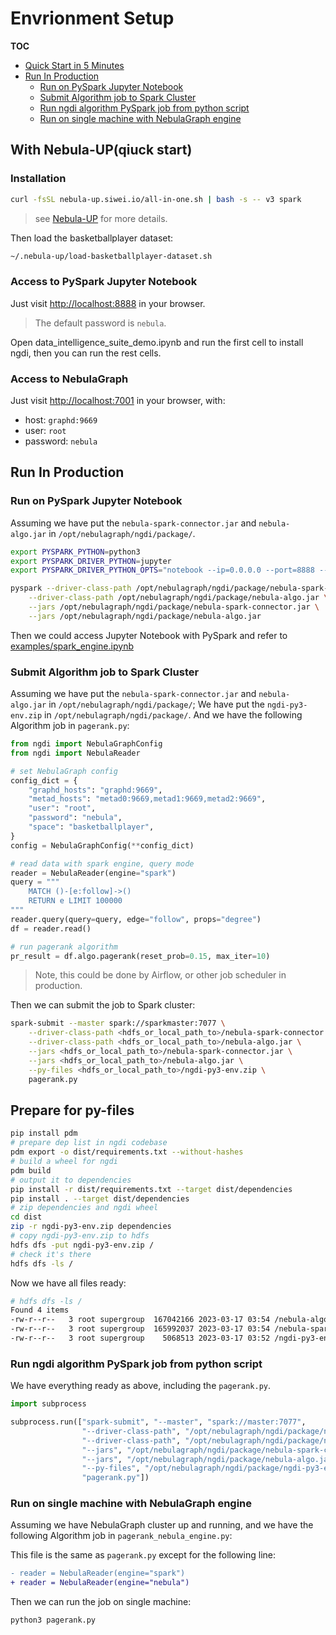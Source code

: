 # Envrionment Setup

**TOC**

- [Quick Start in 5 Minutes](#with-nebula-upqiuck-start)
- [Run In Production](#in-production)
    - [Run on PySpark Jupyter Notebook](#run-on-pyspark-jupyter-notebook)
    - [Submit Algorithm job to Spark Cluster](#submit-algorithm-job-to-spark-cluster)
    - [Run ngdi algorithm PySpark job from python script](#run-ngdi-algorithm-pyspark-job-from-python-script)
    - [Run on single machine with NebulaGraph engine](#run-on-single-machine-with-nebulagraph-engine)

## With Nebula-UP(qiuck start)

### Installation

```bash
curl -fsSL nebula-up.siwei.io/all-in-one.sh | bash -s -- v3 spark
```

> see [Nebula-UP](https://github.com/wey-gu/nebula-up) for more details.

Then load the basketballplayer dataset:

```bash
~/.nebula-up/load-basketballplayer-dataset.sh
```

### Access to PySpark Jupyter Notebook

Just visit [http://localhost:8888](http://localhost:8888) in your browser.

> The default password is `nebula`.

Open data_intelligence_suite_demo.ipynb and run the first cell to install ngdi, then you can run the rest cells.

### Access to NebulaGraph

Just visit [http://localhost:7001](http://localhost:7001) in your browser, with:

- host: `graphd:9669`
- user: `root`
- password: `nebula`

## Run In Production

### Run on PySpark Jupyter Notebook

Assuming we have put the `nebula-spark-connector.jar` and `nebula-algo.jar` in `/opt/nebulagraph/ngdi/package/`.

```bash
export PYSPARK_PYTHON=python3
export PYSPARK_DRIVER_PYTHON=jupyter
export PYSPARK_DRIVER_PYTHON_OPTS="notebook --ip=0.0.0.0 --port=8888 --no-browser"

pyspark --driver-class-path /opt/nebulagraph/ngdi/package/nebula-spark-connector.jar \
    --driver-class-path /opt/nebulagraph/ngdi/package/nebula-algo.jar \
    --jars /opt/nebulagraph/ngdi/package/nebula-spark-connector.jar \
    --jars /opt/nebulagraph/ngdi/package/nebula-algo.jar
```

Then we could access Jupyter Notebook with PySpark and refer to [examples/spark_engine.ipynb](https://github.com/wey-gu/nebulagraph-di/blob/main/examples/spark_engine.ipynb)

### Submit Algorithm job to Spark Cluster

Assuming we have put the `nebula-spark-connector.jar` and `nebula-algo.jar` in `/opt/nebulagraph/ngdi/package/`;
We have put the `ngdi-py3-env.zip` in `/opt/nebulagraph/ngdi/package/`.
And we have the following Algorithm job in `pagerank.py`:

```python
from ngdi import NebulaGraphConfig
from ngdi import NebulaReader

# set NebulaGraph config
config_dict = {
    "graphd_hosts": "graphd:9669",
    "metad_hosts": "metad0:9669,metad1:9669,metad2:9669",
    "user": "root",
    "password": "nebula",
    "space": "basketballplayer",
}
config = NebulaGraphConfig(**config_dict)

# read data with spark engine, query mode
reader = NebulaReader(engine="spark")
query = """
    MATCH ()-[e:follow]->()
    RETURN e LIMIT 100000
"""
reader.query(query=query, edge="follow", props="degree")
df = reader.read()

# run pagerank algorithm
pr_result = df.algo.pagerank(reset_prob=0.15, max_iter=10)
```

> Note, this could be done by Airflow, or other job scheduler in production.

Then we can submit the job to Spark cluster:

```bash
spark-submit --master spark://sparkmaster:7077 \
    --driver-class-path <hdfs_or_local_path_to>/nebula-spark-connector.jar \
    --driver-class-path <hdfs_or_local_path_to>/nebula-algo.jar \
    --jars <hdfs_or_local_path_to>/nebula-spark-connector.jar \
    --jars <hdfs_or_local_path_to>/nebula-algo.jar \
    --py-files <hdfs_or_local_path_to>/ngdi-py3-env.zip \
    pagerank.py
```

## Prepare for py-files

```bash
pip install pdm
# prepare dep list in ngdi codebase
pdm export -o dist/requirements.txt --without-hashes
# build a wheel for ngdi
pdm build
# output it to dependencies
pip install -r dist/requirements.txt --target dist/dependencies
pip install . --target dist/dependencies
# zip dependencies and ngdi wheel
cd dist
zip -r ngdi-py3-env.zip dependencies
# copy ngdi-py3-env.zip to hdfs
hdfs dfs -put ngdi-py3-env.zip /
# check it's there
hdfs dfs -ls /
```

Now we have all files ready:

```bash
# hdfs dfs -ls /
Found 4 items
-rw-r--r--   3 root supergroup  167042166 2023-03-17 03:54 /nebula-algo.jar
-rw-r--r--   3 root supergroup  165992037 2023-03-17 03:54 /nebula-spark-connector.jar
-rw-r--r--   3 root supergroup    5068513 2023-03-17 03:52 /ngdi-py3-env.zip
```

### Run ngdi algorithm PySpark job from python script

We have everything ready as above, including the `pagerank.py`.

```python
import subprocess

subprocess.run(["spark-submit", "--master", "spark://master:7077",
                "--driver-class-path", "/opt/nebulagraph/ngdi/package/nebula-spark-connector.jar",
                "--driver-class-path", "/opt/nebulagraph/ngdi/package/nebula-algo.jar",
                "--jars", "/opt/nebulagraph/ngdi/package/nebula-spark-connector.jar",
                "--jars", "/opt/nebulagraph/ngdi/package/nebula-algo.jar",
                "--py-files", "/opt/nebulagraph/ngdi/package/ngdi-py3-env.zip",
                "pagerank.py"])
```

### Run on single machine with NebulaGraph engine

Assuming we have NebulaGraph cluster up and running, and we have the following Algorithm job in `pagerank_nebula_engine.py`:

This file is the same as `pagerank.py` except for the following line:

```diff
- reader = NebulaReader(engine="spark")
+ reader = NebulaReader(engine="nebula")
```

Then we can run the job on single machine:

```bash
python3 pagerank.py
```